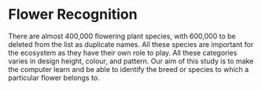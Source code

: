 # Flower Recognition

There are almost 400,000 flowering plant species, with 600,000 to be deleted from the list as duplicate names. All these species are important for the ecosystem as they have their own role to play. All these categories varies in design height, colour, and pattern. Our aim of this study is to make the computer learn and be able to identify the breed or species to which a particular flower belongs to.
